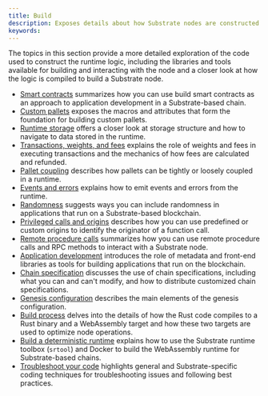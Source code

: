 ```yaml
---
title: Build
description: Exposes details about how Substrate nodes are constructed and compiled.
keywords:
---
```


The topics in this section provide a more detailed exploration of the code used to construct the runtime logic, including the libraries and tools available for building and interacting with the node and a closer look at how the logic is compiled to build a Substrate node.

- [Smart contracts](/build/smart-contracts-strategy/) summarizes how you can use build smart contracts as an approach to application development in a Substrate-based chain.
- [Custom pallets](/build/custom-pallets) exposes the macros and attributes that form the foundation for building custom pallets.
- [Runtime storage](/build/runtime-storage) offers a closer look at storage structure and how to navigate to data stored in the runtime.
- [Transactions, weights, and fees](/build/tx-weights-fees) explains the role of weights and fees in executing transactions and the mechanics of how fees are calculated and refunded.
- [Pallet coupling](/build/pallet-coupling) describes how pallets can be tightly or loosely coupled in a runtime.
- [Events and errors](/build/events-and-errors) explains how to emit events and errors from the runtime.
- [Randomness](/build/randomness) suggests ways you can include randomness in applications that run on a Substrate-based blockchain.
- [Privileged calls and origins](/build/origins) describes how you can use predefined or custom origins to identify the originator of a function call.
- [Remote procedure calls](/build/remote-procedure-calls/) summarizes how you can use remote procedure calls and RPC methods to interact with a Substrate node.
- [Application development](/build/application-development/) introduces the role of metadata and front-end libraries as tools for building applications that run on the blockchain.
- [Chain specification](/build/chain-spec) discusses the use of chain specifications, including what you can and can't modify, and how to distribute customized chain specifications.
- [Genesis configuration](/build/genesis-configuration) describes the main elements of the genesis configuration.
- [Build process](/build/build-process) delves into the details of how the Rust code compiles to a Rust binary and a WebAssembly target and how these two targets are used to optimize node operations.
- [Build a deterministic runtime](/build/build-a-deterministic-runtime) explains how to use the Substrate runtime toolbox (`srtool`) and Docker to build the WebAssembly runtime for Substrate-based chains.
- [Troubleshoot your code](/build/troubleshoot-your-code) highlights general and Substrate-specific coding techniques for troubleshooting issues and following best practices.
